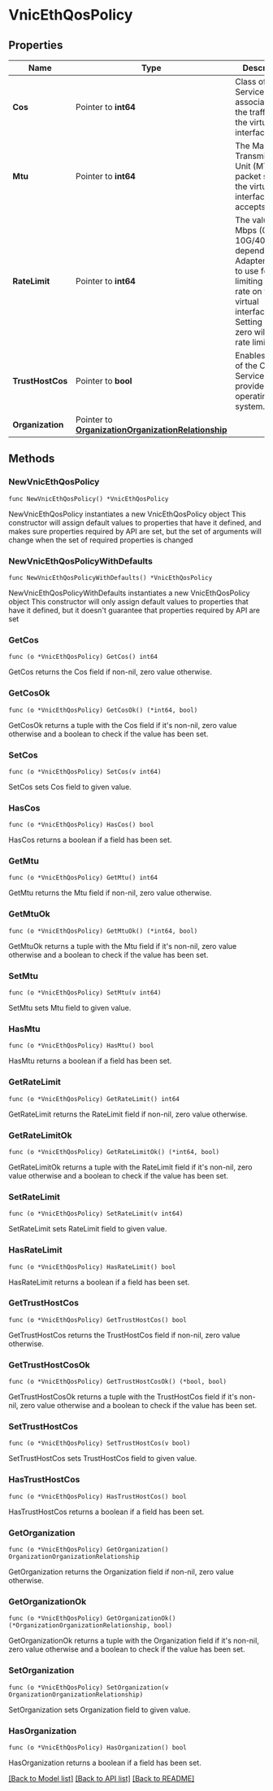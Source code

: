 # VnicEthQosPolicy

## Properties

Name | Type | Description | Notes
------------ | ------------- | ------------- | -------------
**Cos** | Pointer to **int64** | Class of Service to be associated to the traffic on the virtual interface. | [optional] 
**Mtu** | Pointer to **int64** | The Maximum Transmission Unit (MTU) or packet size that the virtual interface accepts. | [optional] 
**RateLimit** | Pointer to **int64** | The value in Mbps (0-10G/40G/100G depending on Adapter Model) to use for limiting the data rate on the virtual interface. Setting this to zero will turn rate limiting off. | [optional] 
**TrustHostCos** | Pointer to **bool** | Enables usage of the Class of Service provided by the operating system. | [optional] 
**Organization** | Pointer to [**OrganizationOrganizationRelationship**](organization.Organization.Relationship.md) |  | [optional] 

## Methods

### NewVnicEthQosPolicy

`func NewVnicEthQosPolicy() *VnicEthQosPolicy`

NewVnicEthQosPolicy instantiates a new VnicEthQosPolicy object
This constructor will assign default values to properties that have it defined,
and makes sure properties required by API are set, but the set of arguments
will change when the set of required properties is changed

### NewVnicEthQosPolicyWithDefaults

`func NewVnicEthQosPolicyWithDefaults() *VnicEthQosPolicy`

NewVnicEthQosPolicyWithDefaults instantiates a new VnicEthQosPolicy object
This constructor will only assign default values to properties that have it defined,
but it doesn't guarantee that properties required by API are set

### GetCos

`func (o *VnicEthQosPolicy) GetCos() int64`

GetCos returns the Cos field if non-nil, zero value otherwise.

### GetCosOk

`func (o *VnicEthQosPolicy) GetCosOk() (*int64, bool)`

GetCosOk returns a tuple with the Cos field if it's non-nil, zero value otherwise
and a boolean to check if the value has been set.

### SetCos

`func (o *VnicEthQosPolicy) SetCos(v int64)`

SetCos sets Cos field to given value.

### HasCos

`func (o *VnicEthQosPolicy) HasCos() bool`

HasCos returns a boolean if a field has been set.

### GetMtu

`func (o *VnicEthQosPolicy) GetMtu() int64`

GetMtu returns the Mtu field if non-nil, zero value otherwise.

### GetMtuOk

`func (o *VnicEthQosPolicy) GetMtuOk() (*int64, bool)`

GetMtuOk returns a tuple with the Mtu field if it's non-nil, zero value otherwise
and a boolean to check if the value has been set.

### SetMtu

`func (o *VnicEthQosPolicy) SetMtu(v int64)`

SetMtu sets Mtu field to given value.

### HasMtu

`func (o *VnicEthQosPolicy) HasMtu() bool`

HasMtu returns a boolean if a field has been set.

### GetRateLimit

`func (o *VnicEthQosPolicy) GetRateLimit() int64`

GetRateLimit returns the RateLimit field if non-nil, zero value otherwise.

### GetRateLimitOk

`func (o *VnicEthQosPolicy) GetRateLimitOk() (*int64, bool)`

GetRateLimitOk returns a tuple with the RateLimit field if it's non-nil, zero value otherwise
and a boolean to check if the value has been set.

### SetRateLimit

`func (o *VnicEthQosPolicy) SetRateLimit(v int64)`

SetRateLimit sets RateLimit field to given value.

### HasRateLimit

`func (o *VnicEthQosPolicy) HasRateLimit() bool`

HasRateLimit returns a boolean if a field has been set.

### GetTrustHostCos

`func (o *VnicEthQosPolicy) GetTrustHostCos() bool`

GetTrustHostCos returns the TrustHostCos field if non-nil, zero value otherwise.

### GetTrustHostCosOk

`func (o *VnicEthQosPolicy) GetTrustHostCosOk() (*bool, bool)`

GetTrustHostCosOk returns a tuple with the TrustHostCos field if it's non-nil, zero value otherwise
and a boolean to check if the value has been set.

### SetTrustHostCos

`func (o *VnicEthQosPolicy) SetTrustHostCos(v bool)`

SetTrustHostCos sets TrustHostCos field to given value.

### HasTrustHostCos

`func (o *VnicEthQosPolicy) HasTrustHostCos() bool`

HasTrustHostCos returns a boolean if a field has been set.

### GetOrganization

`func (o *VnicEthQosPolicy) GetOrganization() OrganizationOrganizationRelationship`

GetOrganization returns the Organization field if non-nil, zero value otherwise.

### GetOrganizationOk

`func (o *VnicEthQosPolicy) GetOrganizationOk() (*OrganizationOrganizationRelationship, bool)`

GetOrganizationOk returns a tuple with the Organization field if it's non-nil, zero value otherwise
and a boolean to check if the value has been set.

### SetOrganization

`func (o *VnicEthQosPolicy) SetOrganization(v OrganizationOrganizationRelationship)`

SetOrganization sets Organization field to given value.

### HasOrganization

`func (o *VnicEthQosPolicy) HasOrganization() bool`

HasOrganization returns a boolean if a field has been set.


[[Back to Model list]](../README.md#documentation-for-models) [[Back to API list]](../README.md#documentation-for-api-endpoints) [[Back to README]](../README.md)


